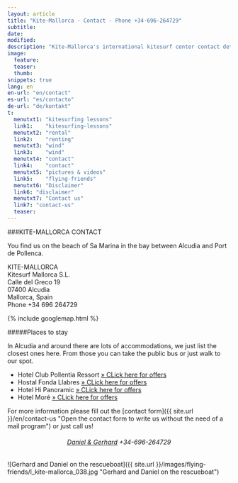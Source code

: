 ```yaml
---
layout: article
title: "Kite-Mallorca - Contact - Phone +34-696-264729"
subtitle: 
date: 
modified:
description: "Kite-Mallorca's international kitesurf center contact details and ubication on the island"
image:
  feature:
  teaser:
  thumb:
snippets: true
lang: en
en-url: "en/contact"
es-url: "es/contacto"
de-url: "de/kontakt"
t:
  menutxt1: "kitesurfing lessons"
  link1:    "kitesurfing-lessons"
  menutxt2: "rental"
  link2:    "renting"
  menutxt3: "wind"
  link3:    "wind"
  menutxt4: "contact"
  link4:    "contact"
  menutxt5: "pictures & videos"
  link5:    "flying-friends"
  menutxt6: "Disclaimer"
  link6: "disclaimer"
  menutxt7: "Contact us"
  link7: "contact-us"
  teaser:
---
```


###KITE-MALLORCA CONTACT

You find us on the beach of Sa Marina in the bay between Alcudia and Port de Pollenca.

KITE-MALLORCA  
Kitesurf Mallorca S.L.  
Calle del Greco 19  
07400 Alcudia  
Mallorca, Spain  
Phone +34 696 264729

{% include googlemap.html %}

#####Places to stay

In Alcudia and around there are lots of accommodations, we just list the closest ones here.
From those you can take the public bus or just walk to our spot.

- Hotel Club Pollentia Ressort <a href="https://www.clubpollentia.com/?lang=en" rel="nofollow" title="www.clubpollentia.com">» CLick here for offers</a>
- Hostal Fonda Llabres <a href="http://www.fondallabres.com/e_alcudia.htm" rel="nofollow" title="www.fondallabres.com">» CLick here for offers</a>
- Hotel Hi Panoramic <a href="http://www.hihotels.net/en/hotels/7-smartline-panoramic" rel="nofollow" title="www.hihotels.net">» CLick here for offers</a>
- Hotel Moré <a href="http://www.hotelmore.com/en/hotel-more-alcudia" rel="nofollow" title="www.hotelmore.com">» CLick here for offers</a>

For more information please fill out the [contact form]({{ site.url }}/en/contact-us "Open the contact form to write us without the need of a mail program") or just call us!

<h6 style='text-align: center;'><a href="{{ site.url }}/en/contact-us" title="Open the contact form to write us without a mail program">Daniel & Gerhard</a> +34-696-264729</h6>

![Gerhard and Daniel on the rescueboat]({{ site.url }}/images/flying-friends/l_kite-mallorca_038.jpg "Gerhard and Daniel on the rescueboat")
